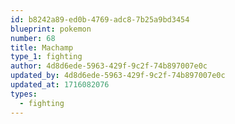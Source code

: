 ```yaml
---
id: b8242a89-ed0b-4769-adc8-7b25a9bd3454
blueprint: pokemon
number: 68
title: Machamp
type_1: fighting
author: 4d8d6ede-5963-429f-9c2f-74b897007e0c
updated_by: 4d8d6ede-5963-429f-9c2f-74b897007e0c
updated_at: 1716082076
types:
  - fighting
---
```

